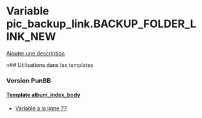 # Variable pic_backup_link.BACKUP_FOLDER_LINK_NEW
[Ajouter une description](https://fa-tvars.appspot.com/pic_backup_link.BACKUP_FOLDER_LINK_NEW)

n## Utilisations dans les templates

### Version PunBB

#### [Template album_index_body](punbb/album_index_body.md)
* [Variable à la ligne 77](../punbb/album_index_body.tpl#L77)
